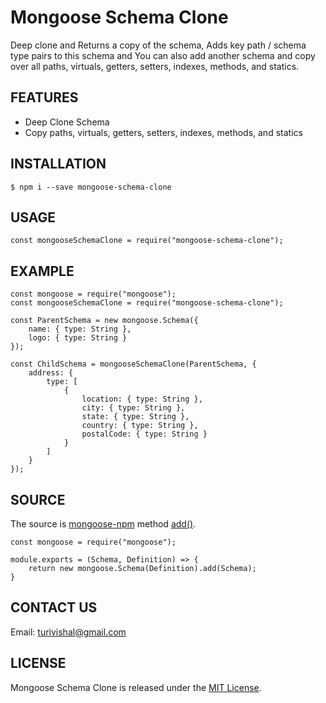 # Mongoose Schema Clone

Deep clone and Returns a copy of the schema, Adds key path / schema type pairs to this schema and You can also add another schema and copy over all paths, virtuals, getters, setters, indexes, methods, and statics.

## FEATURES
* Deep Clone Schema
* Copy paths, virtuals, getters, setters, indexes, methods, and statics

## INSTALLATION
```
$ npm i --save mongoose-schema-clone
```

## USAGE
```
const mongooseSchemaClone = require("mongoose-schema-clone");
```

## EXAMPLE
```
const mongoose = require("mongoose");
const mongooseSchemaClone = require("mongoose-schema-clone");

const ParentSchema = new mongoose.Schema({
    name: { type: String },
    logo: { type: String }
});

const ChildSchema = mongooseSchemaClone(ParentSchema, {
    address: { 
        type: [
            {
                location: { type: String },
                city: { type: String },
                state: { type: String },
                country: { type: String },
                postalCode: { type: String }
            }
        ] 
    }
});
```

## SOURCE
The source is [mongoose-npm](https://www.npmjs.com/package/mongoose) method [add()](https://mongoosejs.com/docs/api/schema.html#schema_Schema-add).
```
const mongoose = require("mongoose");

module.exports = (Schema, Definition) => {
    return new mongoose.Schema(Definition).add(Schema);
}
```

## CONTACT US
Email: turivishal@gmail.com

## LICENSE
Mongoose Schema Clone is released under the [MIT License](http://www.opensource.org/licenses/MIT).